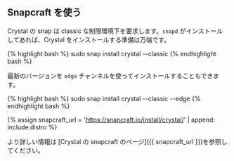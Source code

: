 ## Snapcraft を使う

Crystal の snap は classic な制限環境下を要求します。`snapd` がインストールしてあれば、Crystal をインストールする準備は万端です。

<div class="code_section">{% highlight bash %}
sudo snap install crystal --classic
{% endhighlight bash %}</div>

最新のバージョンを `edge` チャンネルを使ってインストールすることもできます。

<div class="code_section">{% highlight bash %}
sudo snap install crystal --classic --edge
{% endhighlight bash %}</div>

{% assign snapcraft_url = 'https://snapcraft.io/install/crystal/' | append: include.distro %}

より詳しい情報は [Crystal の snapcraft のページ]({{ snapcraft_url }})を参照してください。
